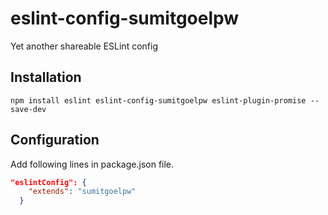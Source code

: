 # eslint-config-sumitgoelpw

Yet another shareable ESLint config

## Installation

```shell
npm install eslint eslint-config-sumitgoelpw eslint-plugin-promise --save-dev
```

## Configuration

Add following lines in package.json file.

```json
"eslintConfig": {
    "extends": "sumitgoelpw"
  }
```
